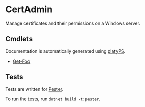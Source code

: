 CertAdmin
================

<!-- To publish to PowerShell Gallery: dotnet build -t:PublishModule -c Release -->
<!-- img src="CertAdmin.svg" alt="CertAdmin icon" align="right" / -->

Manage certificates and their permissions on a Windows server.

Cmdlets
-------

Documentation is automatically generated using [platyPS](https://github.com/PowerShell/platyPS).

- [Get-Foo](docs/Find-Certificate.md)

Tests
-----

Tests are written for [Pester](https://github.com/Pester/Pester).

To run the tests, run `dotnet build -t:pester`.
